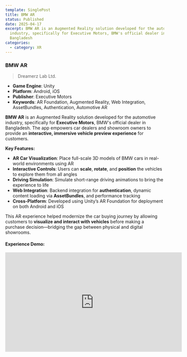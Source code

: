 ```yaml
---
template: SinglePost
title: BMW AR
status: Published
date: 2025-04-17
excerpt: BMW AR is an Augmented Reality solution developed for the automotive
  industry, specifically for Executive Motors, BMW's official dealer in
  Bangladesh
categories:
  - category: XR
---
```

### BMW AR  
>Dreamerz Lab Ltd.   

- **Game Engine**: Unity  
- **Platform**: Android, iOS  
- **Publisher**: Executive Motors  
- **Keywords**: AR Foundation, Augmented Reality, Web Integration, AssetBundles, Authentication, Automotive AR  

**BMW AR** is an Augmented Reality solution developed for the automotive industry, specifically for **Executive Motors**, BMW's official dealer in Bangladesh. The app empowers car dealers and showroom owners to provide an **interactive, immersive vehicle preview experience** for customers.

**Key Features:**
- **AR Car Visualization**: Place full-scale 3D models of BMW cars in real-world environments using AR  
- **Interactive Controls**: Users can **scale**, **rotate**, and **position** the vehicles to explore them from all angles  
- **Driving Simulation**: Simulate short-range driving animations to bring the experience to life  
- **Web Integration**: Backend integration for **authentication**, dynamic content loading via **AssetBundles**, and performance tracking  
- **Cross-Platform**: Developed using Unity’s AR Foundation for deployment on both Android and iOS  

This AR experience helped modernize the car buying journey by allowing customers to **visualize and interact with vehicles** before making a purchase decision—bridging the gap between physical and digital showrooms.

#### Experience Demo:
<iframe width="560" height="315" src="https://www.youtube.com/embed/4ClsknegM5Y" frameborder="0" allow="accelerometer; autoplay; encrypted-media; gyroscope; picture-in-picture" allowfullscreen></iframe>
